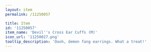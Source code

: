 ```yaml
---
layout: item
permalink: /11250057

title: Item
id: '11250057'
item_name: 'Devil''s Cross Ear Cuffs (M)'
icon_url: '11250027.png'
tooltip_description: 'Oooh, demon fang earrings. What a treat!'
---
```

